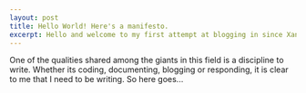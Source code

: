 ```yaml
---
layout: post
title: Hello World! Here's a manifesto.
excerpt: Hello and welcome to my first attempt at blogging in since Xanga was the rage. Here I'll be doing my best to share insightful thoughts, either my own or belonging to others I admire. I'll also be documenting my process as I forge into this infite realm of computer programming, specifically web development with javascript.
---
```


<p>One of the qualities shared among the giants in this field is a discipline to write. Whether its coding, documenting, blogging or responding, it is clear to me that I need to be writing. So here goes...</p>
